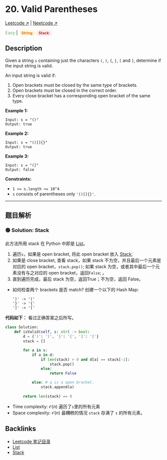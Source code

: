 # 20. Valid Parentheses

[Leetcode ↗](https://leetcode.com/problems/valid-parentheses/?envType=problem-list-v2&envId=xi4ci4ig) | [Neetcode ↗](https://neetcode.io/solutions/valid-parentheses)

<font color="#66BB6A">Easy</font> | <span style="background-color:#FFF8E1; color:#EF6C00; padding:3px 8px; border-radius:12px; font-size:12px; font-weight:bold;">String</span> <span style="background-color:#FFEBEE; color:#C62828; padding:3px 8px; border-radius:12px; font-size:12px; font-weight:bold;">Stack</span>

## Description
Given a string `s` containing just the characters `(`, `)`, `{`, `}`, `[` and `]`, determine if the input string is valid.

An input string is valid if:
1. Open brackets must be closed by the same type of brackets.
2. Open brackets must be closed in the correct order.
3. Every close bracket has a corresponding open bracket of the same type.

**Example 1:**

    Input: s = "()"
    Output: true

**Example 2:**

    Input: s = "()[]{}"
    Output: true

**Example 3:**

    Input: s = "(]"
    Output: false

**Constraints:**
* `1 <= s.length <= 10^4`
* `s` consists of parentheses only `'()[]{}'`.

---


## 题目解析


### 🟢 Solution: Stack
此方法所用 stack 在 Python 中即是 [List](List.md)。
1. 遍历`s`，如果是 open bracket, 将此 open bracket 放入 [Stack](Stack.md);
2. 如果是 close bracket, 查看 stack，如果 stack 不为空，并且最后一个元素是对应的 open bracket，`stack.pop()`; 如果 stack 为空，或者其中最后一个元素没有与之对应的 open bracket，返回`False`; 。
3. 直到遍历完成，最后 stack 为空，返回True；不为空，返回 False。

* 如何检查两个 brackets 是否 match? 创建一个以下的 Hash Map:
  ```
  ')' -> '('
  '}' -> '{'
  ']' -> '['
  ```

**代码如下：**
看过正确答案之后所写。

```Python
class Solution:
    def isValid(self, s: str) -> bool:
        d = {')': '(', '}': '{', ']': '['}
        stack = []

        for a in s:
            if a in d:
                if len(stack) > 0 and d[a] == stack[-1]:
                    stack.pop()
                else:
                    return False

            else: # a is a open bracket.
                stack.append(a)
        
        return len(stack) == 0
```
        
* Time complexity: $\mathcal{O}(n)$
  遍历了`s`里的所有元素
* Space complexity: $\mathcal{O}(n)$
  最糟糕的情况 `stack` 存满了 `s` 的所有元素。

## Backlinks
- [Leetcode 笔记目录](Leetcode笔记目录.md)
- [List](List.md)
- [Stack](Stack.md)
